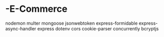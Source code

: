 # -E-Commerce
nodemon multer mongoose jsonwebtoken express-formidable express-async-handler express dotenv cors cookie-parser concurrently bcryptjs